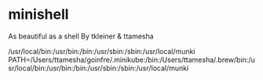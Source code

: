 # minishell
As beautiful as a shell
By tkleiner & ttamesha


/usr/local/bin:/usr/bin:/bin:/usr/sbin:/sbin:/usr/local/munki
PATH=/Users/ttamesha/goinfre/.minikube:/bin:/Users/ttamesha/.brew/bin:/usr/local/bin:/usr/bin:/bin:/usr/sbin:/sbin:/usr/local/munki
